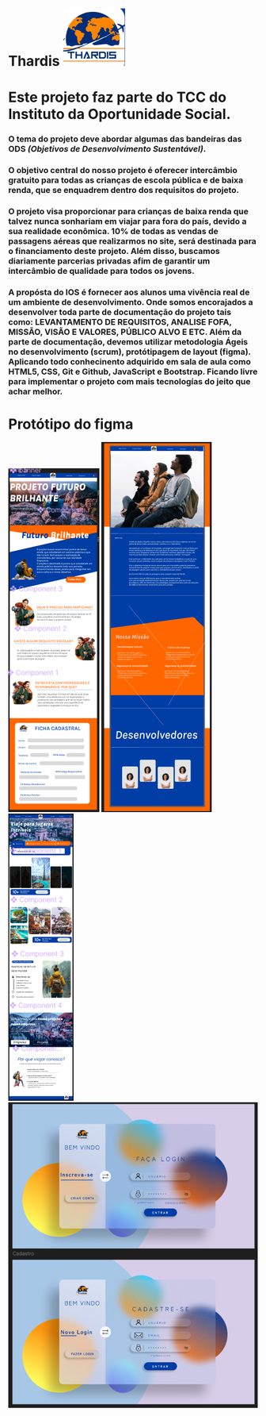 # Thardis ![alt text](assets/IMG/projetoFuturo/Figma/logo.png)

# Este projeto faz parte do TCC do Instituto da Oportunidade Social.

### O tema do projeto deve abordar algumas das bandeiras das ODS *(Objetivos de Desenvolvimento Sustentável)*. 
### O objetivo central do nosso projeto é oferecer intercâmbio gratuito para todas as crianças de escola pública e de baixa renda, que se enquadrem dentro dos requisitos do projeto.

### O projeto visa proporcionar para crianças de baixa renda que talvez nunca sonhariam em viajar para fora do país, devido a sua realidade econômica.  10% de todas as vendas de passagens aéreas que realizarmos no site, será destinada para o financiamento  deste projeto. Além disso, buscamos diariamente parcerias privadas afim de garantir um intercâmbio de qualidade para todos os jovens. 

### A propósta do IOS é fornecer aos alunos uma vivência real de um ambiente de desenvolvimento. Onde somos encorajados a desenvolver toda parte de documentação do projeto tais como: LEVANTAMENTO DE REQUISITOS, ANALISE FOFA, MISSÃO, VISÃO E VALORES, PÚBLICO ALVO E ETC. Além da parte de documentação, devemos utilizar metodologia Ágeis no desenvolvimento (scrum), protótipagem de layout (figma). Aplicando todo conhecinento adquirido em sala de aula como HTML5, CSS, Git e Github, JavaScript e Bootstrap. Ficando livre para implementar o projeto com mais tecnologías do jeito que achar melhor.  

<!-- # ENVOLVIDOS NO PROJETO :  -->


# Protótipo do figma 

![Página Projeto Futuro Brilhante ](assets/IMG/projetoFuturo/Figma/Projeto_futuro_brilhante.png) ![Pagina sobre](assets/IMG/projetoFuturo/Figma/SobreNos.png) ![Home Page](assets/IMG/projetoFuturo/Figma/HomePage.png) ![Página de Login e Cadastre-se](assets/IMG/projetoFuturo/Figma/Login.png)
